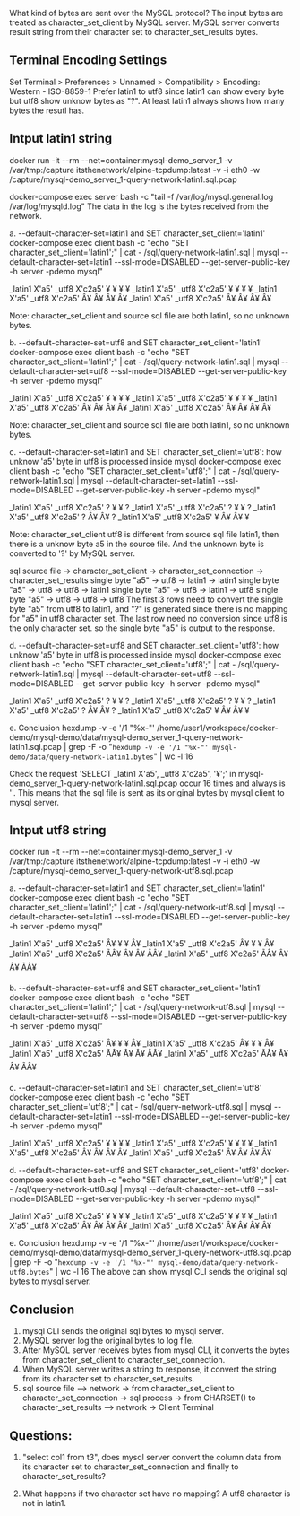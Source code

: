 What kind of bytes are sent over the MySQL protocol?
The input bytes are treated as character_set_client by MySQL server.
MySQL server converts result string from their character set to character_set_results bytes.

## Terminal Encoding Settings
Set Terminal > Preferences > Unnamed > Compatibility > Encoding: Western - ISO-8859-1
Prefer latin1 to utf8 since latin1 can show every byte but utf8 show unknow bytes as "?".
At least latin1 always shows how many bytes the resutl has.

## Intput latin1 string
docker run -it --rm --net=container:mysql-demo_server_1 -v /var/tmp:/capture itsthenetwork/alpine-tcpdump:latest -v -i eth0 -w /capture/mysql-demo_server_1-query-network-latin1.sql.pcap

docker-compose exec server bash -c "tail -f /var/log/mysql.general.log /var/log/mysqld.log"
The data in the log is the bytes received from the network.

a. --default-character-set=latin1 and SET character_set_client='latin1'
docker-compose exec client bash -c "echo \"SET character_set_client='latin1';\" | cat - /sql/query-network-latin1.sql | mysql --default-character-set=latin1 --ssl-mode=DISABLED --get-server-public-key -h server -pdemo mysql"

_latin1 X'a5'	_utf8 X'c2a5'	¥
¥	¥	¥
_latin1 X'a5'	_utf8 X'c2a5'	¥
¥	¥	¥
_latin1 X'a5'	_utf8 X'c2a5'	Â¥
Â¥	Â¥	Â¥
_latin1 X'a5'	_utf8 X'c2a5'	Â¥
Â¥	Â¥	Â¥

Note: character_set_client and source sql file are both latin1, so no unknown bytes.

b. --default-character-set=utf8 and SET character_set_client='latin1'
docker-compose exec client bash -c "echo \"SET character_set_client='latin1';\" | cat - /sql/query-network-latin1.sql | mysql --default-character-set=utf8 --ssl-mode=DISABLED --get-server-public-key -h server -pdemo mysql"

_latin1 X'a5'	_utf8 X'c2a5'	¥
¥	¥	¥
_latin1 X'a5'	_utf8 X'c2a5'	¥
¥	¥	¥
_latin1 X'a5'	_utf8 X'c2a5'	Â¥
Â¥	Â¥	Â¥
_latin1 X'a5'	_utf8 X'c2a5'	Â¥
Â¥	Â¥	Â¥

Note: character_set_client and source sql file are both latin1, so no unknown bytes.

c. --default-character-set=latin1 and SET character_set_client='utf8': how unknow 'a5' byte in utf8 is processed inside mysql
docker-compose exec client bash -c "echo \"SET character_set_client='utf8';\" | cat - /sql/query-network-latin1.sql | mysql --default-character-set=latin1 --ssl-mode=DISABLED --get-server-public-key -h server -pdemo mysql"

_latin1 X'a5'	_utf8 X'c2a5'	?
¥	¥	?
_latin1 X'a5'	_utf8 X'c2a5'	?
¥	¥	?
_latin1 X'a5'	_utf8 X'c2a5'	?
Â¥	Â¥	?
_latin1 X'a5'	_utf8 X'c2a5'	¥
Â¥	Â¥	¥

Note: character_set_client utf8 is different from source sql file latin1, then there is a unknow byte a5 in the source file. And the unknown byte is converted to '?' by MySQL server.

sql source file -> character_set_client -> character_set_connection -> character_set_results
single byte "a5" -> utf8 -> latin1 -> latin1
single byte "a5" -> utf8 -> utf8 -> latin1
single byte "a5" -> utf8 -> latin1 -> utf8
single byte "a5" -> utf8 -> utf8 -> utf8
The first 3 rows need to convert the single byte "a5" from utf8 to latin1, and "?" is generated since there is no mapping for "a5" in utf8 character set.
The last row need no conversion since utf8 is the only character set. so the single byte "a5" is output to the response.

d. --default-character-set=utf8 and SET character_set_client='utf8': how unknow 'a5' byte in utf8 is processed inside mysql
docker-compose exec client bash -c "echo \"SET character_set_client='utf8';\" | cat - /sql/query-network-latin1.sql | mysql --default-character-set=utf8 --ssl-mode=DISABLED --get-server-public-key -h server -pdemo mysql"

_latin1 X'a5'	_utf8 X'c2a5'	?
¥	¥	?
_latin1 X'a5'	_utf8 X'c2a5'	?
¥	¥	?
_latin1 X'a5'	_utf8 X'c2a5'	?
Â¥	Â¥	?
_latin1 X'a5'	_utf8 X'c2a5'	¥
Â¥	Â¥	¥


e. Conclusion
hexdump -v -e '/1 "%x-"' /home/user1/workspace/docker-demo/mysql-demo/data/mysql-demo_server_1-query-network-latin1.sql.pcap | grep -F -o "`hexdump -v -e '/1 "%x-"' mysql-demo/data/query-network-latin1.bytes`" | wc -l
16

Check the request 'SELECT _latin1 X'a5', _utf8 X'c2a5', '¥';' in mysql-demo_server_1-query-network-latin1.sql.pcap occur 16 times and always is ''. This means that the sql file is sent as its original bytes by mysql client to mysql server.


## Intput utf8 string
docker run -it --rm --net=container:mysql-demo_server_1 -v /var/tmp:/capture itsthenetwork/alpine-tcpdump:latest -v -i eth0 -w /capture/mysql-demo_server_1-query-network-utf8.sql.pcap

a. --default-character-set=latin1 and SET character_set_client='latin1'
docker-compose exec client bash -c "echo \"SET character_set_client='latin1';\" | cat - /sql/query-network-utf8.sql | mysql --default-character-set=latin1 --ssl-mode=DISABLED --get-server-public-key -h server -pdemo mysql"

_latin1 X'a5'	_utf8 X'c2a5'	Â¥
¥	¥	Â¥
_latin1 X'a5'	_utf8 X'c2a5'	Â¥
¥	¥	Â¥
_latin1 X'a5'	_utf8 X'c2a5'	ÃÂ¥
Â¥	Â¥	ÃÂ¥
_latin1 X'a5'	_utf8 X'c2a5'	ÃÂ¥
Â¥	Â¥	ÃÂ¥


b. --default-character-set=utf8 and SET character_set_client='latin1'
docker-compose exec client bash -c "echo \"SET character_set_client='latin1';\" | cat - /sql/query-network-utf8.sql | mysql --default-character-set=utf8 --ssl-mode=DISABLED --get-server-public-key -h server -pdemo mysql"

_latin1 X'a5'	_utf8 X'c2a5'	Â¥
¥	¥	Â¥
_latin1 X'a5'	_utf8 X'c2a5'	Â¥
¥	¥	Â¥
_latin1 X'a5'	_utf8 X'c2a5'	ÃÂ¥
Â¥	Â¥	ÃÂ¥
_latin1 X'a5'	_utf8 X'c2a5'	ÃÂ¥
Â¥	Â¥	ÃÂ¥


c. --default-character-set=latin1 and SET character_set_client='utf8'
docker-compose exec client bash -c "echo \"SET character_set_client='utf8';\" | cat - /sql/query-network-utf8.sql | mysql --default-character-set=latin1 --ssl-mode=DISABLED --get-server-public-key -h server -pdemo mysql"

_latin1 X'a5'	_utf8 X'c2a5'	¥
¥	¥	¥
_latin1 X'a5'	_utf8 X'c2a5'	¥
¥	¥	¥
_latin1 X'a5'	_utf8 X'c2a5'	Â¥
Â¥	Â¥	Â¥
_latin1 X'a5'	_utf8 X'c2a5'	Â¥
Â¥	Â¥	Â¥


d. --default-character-set=utf8 and SET character_set_client='utf8'
docker-compose exec client bash -c "echo \"SET character_set_client='utf8';\" | cat - /sql/query-network-utf8.sql | mysql --default-character-set=utf8 --ssl-mode=DISABLED --get-server-public-key -h server -pdemo mysql"

_latin1 X'a5'	_utf8 X'c2a5'	¥
¥	¥	¥
_latin1 X'a5'	_utf8 X'c2a5'	¥
¥	¥	¥
_latin1 X'a5'	_utf8 X'c2a5'	Â¥
Â¥	Â¥	Â¥
_latin1 X'a5'	_utf8 X'c2a5'	Â¥
Â¥	Â¥	Â¥

e. Conclusion
hexdump -v -e '/1 "%x-"' /home/user1/workspace/docker-demo/mysql-demo/data/mysql-demo_server_1-query-network-utf8.sql.pcap | grep -F -o "`hexdump -v -e '/1 "%x-"' mysql-demo/data/query-network-utf8.bytes`" | wc -l
16
The above can show mysql CLI sends the original sql bytes to mysql server.

## Conclusion
1) mysql CLI sends the original sql bytes to mysql server.
2) MySQL server log the original bytes to log file.
3) After MySQL server receives bytes from mysql CLI, it converts the bytes from character_set_client to character_set_connection.
4) When MySQL server writes a string to response, it convert the string from its character set to character_set_results.
5) sql source file --> network -> from character_set_client to character_set_connection -> sql process -> from CHARSET() to character_set_results --> network -> Client Terminal

## Questions: 
1) "select col1 from t3", does mysql server convert the column data from its character set to character_set_connection and finally to character_set_results?

2) What happens if two character set have no mapping?
A utf8 character is not in latin1.
